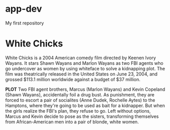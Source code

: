 # app-dev
My first repository
# **White Chicks** 
White Chicks is a 2004 American comedy film directed by Keenen Ivory Wayans. It stars Shawn Wayans and Marlon Wayans as two FBI agents who go undercover as women by using whiteface to solve a kidnapping plot. The film was theatrically released in the United States on June 23, 2004, and grossed $113.1 million worldwide against a budget of $37 million.
>
**PLOT**
Two FBI agent brothers, Marcus (Marlon Wayans) and Kevin Copeland (Shawn Wayans), accidentally foil a drug bust. As punishment, they are forced to escort a pair of socialites (Anne Dudek, Rochelle Aytes) to the Hamptons, where they're going to be used as bait for a kidnapper. But when the girls realize the FBI's plan, they refuse to go. Left without options, Marcus and Kevin decide to pose as the sisters, transforming themselves from African-American men into a pair of blonde, white women.
